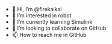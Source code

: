 - 👋 Hi, I’m @firekaikai
- 👀 I’m interested in robot
- 🌱 I’m currently learning Simulink
- 💞️ I’m looking to collaborate on GitHub
- 📫 How to reach me in GitHub

<!---
firekaikai/firekaikai is a ✨ special ✨ repository because its `README.md` (this file) appears on your GitHub profile.
You can click the Preview link to take a look at your changes.
--->
